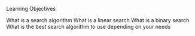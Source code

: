 Learning Objectives

What is a search algorithm
What is a linear search
What is a binary search
What is the best search algorithm to use depending on your needs
